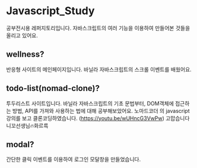 # Javascript_Study

공부전시용 레퍼지토리입니다.
자바스크립트의 여러 기능을 이용하여 만들어본 것들을 올리고 있어요.

## wellness?

반응형 사이트의 메인페이지입니다.
바닐라 자바스크립트의 스크롤 이벤트를 배웠어요.

## todo-list(nomad-clone)?

투두리스트 사이트입니다. 바닐라 자바스크립트의 기초 문법부터, DOM객체에 접근하는 방법, API를 가져와 사용하는 법에 대해 공부해보았어요.
노마드코더 의 javascript 강의를 보고 클론코딩하였습니다. (https://youtu.be/wUHncG3VwPw)
고맙습니다 니꼬선생님🔥화르륵

## modal?

간단한 클릭 이벤트를 이용하여 로그인 모달창을 만들었습니다.

